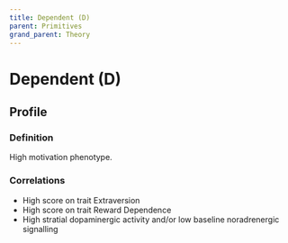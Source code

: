 ```yaml
---
title: Dependent (D)
parent: Primitives
grand_parent: Theory
---
```


# Dependent (D)

## Profile

### Definition

High motivation phenotype.

### Correlations

* High score on trait Extraversion
* High score on trait Reward Dependence
* High stratial dopaminergic activity and/or low baseline noradrenergic signalling

